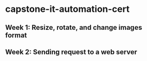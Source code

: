 # capstone-it-automation-cert
## Week 1: Resize, rotate, and change images format
## Week 2: Sending request to a web server
